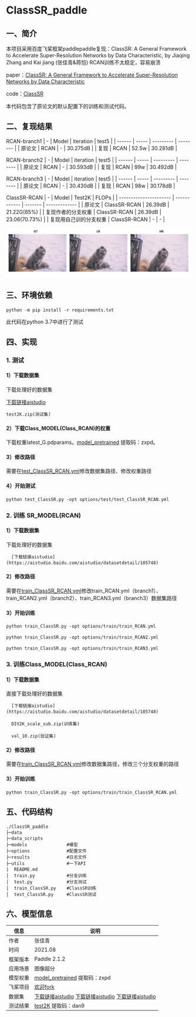 # ClassSR_paddle
## 一、简介
本项目采用百度飞桨框架paddlepaddle复现：ClassSR: A General Framework to Accelerate Super-Resolution Networks by Data Characteristic, by Jiaqing Zhang and Kai jiang (张佳青&蒋恺)
RCAN训练不太稳定，容易崩溃

paper：[ClassSR: A General Framework to Accelerate Super-Resolution Networks by Data Characteristic](https://openaccess.thecvf.com/content/CVPR2021/papers/Kong_ClassSR_A_General_Framework_to_Accelerate_Super-Resolution_Networks_by_Data_CVPR_2021_paper.pdf)

code：[ClassSR](https://github.com/Xiangtaokong/ClassSR)

本代码包含了原论文的默认配置下的训练和测试代码。

## 二、复现结果

RCAN-branch1
| -      | Model | iteration | test5    |
| ------ | ----- | --------- | -------- |
| 原论文 | RCAN  | -         | 30.275dB |
| 复现   | RCAN  | 52.5w     | 30.281dB |

RCAN-branch2
| -      | Model | iteration | test5    |
| ------ | ----- | --------- | -------- |
| 原论文 | RCAN  | -         | 30.593dB |
| 复现   | RCAN  | 99w       | 30.492dB |

RCAN-branch3
| -      | Model | iteration | test5    |
| ------ | ----- | --------- | -------- |
| 原论文 | RCAN  | -         | 30.430dB |
| 复现   | RCAN  | 98w       | 30.178dB |

ClassSR-RCAN
| -                      | Model        | Test2K  | FLOPs         |
| ---------------------- | ------------ | ------- | ------------- |
| 原论文                 | ClassSR-RCAN | 26.39dB | 21.22G(65%)   |
| 复现作者的分支权重     | ClassSR-RCAN | 26.39dB | 23.06(70.73%) |
| 复现用自己训的分支权重 | ClassSR-RCAN | -       | -             |

![Results](https://github.com/icey-zhang/ClassSR_paddle/blob/main/results/ClassSR_result.png)

## 三、环境依赖

```
python -m pip install -r requirements.txt
```

此代码在python 3.7中进行了测试

## 四、实现

### 1. 测试
#### 1）下载数据集

下载处理好的数据集

   [下载链接aistudio](https://aistudio.baidu.com/aistudio/datasetdetail/105748)

    test2K.zip(测试集)

#### 2）下载Class_MODEL(Class_RCAN)的权重

下载权重latest_G.pdparams。[model_pretrained](https://pan.baidu.com/s/1B4DdsBDaiH74uwcp-oMosw) 提取码：zxpd。

#### 3）修改路径

需要在[test_ClassSR_RCAN.yml](https://github.com/icey-zhang/ClassSR_paddle/blob/main/options/test/test_ClassSR_RCAN.yml)修改数据集路径、修改权重路径

#### 4）开始测试

```
python test_ClassSR.py -opt options/test/test_ClassSR_RCAN.yml
```

### 2. 训练 SR_MODEL(RCAN)
#### 1）下载数据集
下载处理好的数据集

      [下载链接aistudio](https://aistudio.baidu.com/aistudio/datasetdetail/105748) 
  
#### 2）修改路径

需要在[train_ClassSR_RCAN.yml](https://github.com/icey-zhang/ClassSR_paddle/blob/main/options/train)修改train_RCAN.yml（branch1）、train_RCAN2.yml（branch2）、train_RCAN3.yml（branch3）数据集路径   


####  3）开始训练

```
python train_ClassSR.py -opt options/train/train_RCAN.yml
```
```
python train_ClassSR.py -opt options/train/train_RCAN2.yml
```
```
python train_ClassSR.py -opt options/train/train_RCAN3.yml
```

### 3. 训练Class_MODEL(Class_RCAN)

#### 1）下载数据集

直接下载处理好的数据集
  
      [下载链接aistudio](https://aistudio.baidu.com/aistudio/datasetdetail/105748)

      DIV2K_scale_sub.zip(训练集)

      val_10.zip(验证集)

#### 2）修改路径

需要在[train_ClassSR_RCAN.yml](https://github.com/icey-zhang/ClassSR_paddle/blob/main/options/train/train_ClassSR_RCAN.yml)修改数据集路径，修改三个分支权重的路径

#### 3）开始训练

```
python train_ClassSR.py -opt options/train/train_ClassSR_RCAN.yml
```

## 五、代码结构


```
./ClassSR_paddle
├─data             
├─data_scripts                                          
├─models               #模型
├─options              #配置文件
├─results              #日志文件
├─utils                #一下API                                               
|  README.md                               
│  train.py            #分支训练
│  test.py             #分支测试
│  train_ClassSR.py    #ClassSR训练
│  test_ClassSR.py     #ClassSR测试

```

## 六、模型信息

| 信息     | 说明                                                         |
| -------- | ------------------------------------------------------------ |
| 作者     | 张佳青                                                       |
| 时间     | 2021.08                                                      |
| 框架版本 | Paddle 2.1.2                                                 |
| 应用场景 | 图像超分                                                     |
| 模型权重 | [model_pretrained](https://pan.baidu.com/s/1B4DdsBDaiH74uwcp-oMosw) 提取码：zxpd |
| 飞桨项目 | [欢迎fork](https://aistudio.baidu.com/aistudio/projectdetail/2313539?shared=1) |
| 数据集   | [下载链接aistudio](https://aistudio.baidu.com/aistudio/datasetdetail/104667) [下载链接aistudio](https://aistudio.baidu.com/aistudio/datasetdetail/105748) [下载链接aistudio](https://aistudio.baidu.com/aistudio/datasetdetail/55117) |
| 测试结果 | [test2K](https://pan.baidu.com/s/1SBZqFHAy3FG-RZzBfNnefg) 提取码：dan9 |
